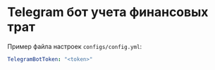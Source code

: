 # Telegram бот учета финансовых трат

Пример файла настроек ```configs/config.yml```: 

```yaml
TelegramBotToken: "<token>"
```
